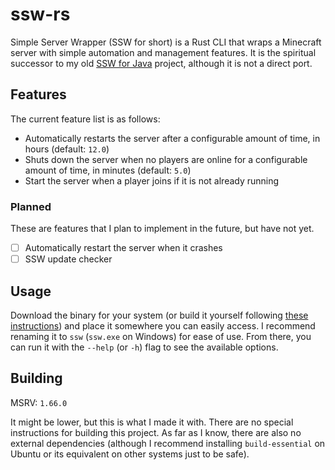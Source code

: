 # ssw-rs

Simple Server Wrapper (SSW for short) is a Rust CLI that wraps a Minecraft server with simple automation and management features. It is the spiritual successor to my old [SSW for Java](https://github.com/dablenparty/Simple-Server-Wrapper) project, although it is not a direct port.

## Features

The current feature list is as follows:

- Automatically restarts the server after a configurable amount of time, in hours (default: `12.0`)
- Shuts down the server when no players are online for a configurable amount of time, in minutes (default: `5.0`)
- Start the server when a player joins if it is not already running

### Planned

These are features that I plan to implement in the future, but have not yet.

- [ ] Automatically restart the server when it crashes
- [ ] SSW update checker

## Usage

Download the binary for your system (or build it yourself following [these instructions](#building)) and place it somewhere you can easily access. I recommend renaming it to `ssw` (`ssw.exe` on Windows) for ease of use. From there, you can run it with the `--help` (or `-h`) flag to see the available options.

## Building

MSRV: `1.66.0`

It might be lower, but this is what I made it with.
There are no special instructions for building this project. As far as I know, there are also no external dependencies (although I recommend installing `build-essential` on Ubuntu or its equivalent on other systems just to be safe).
